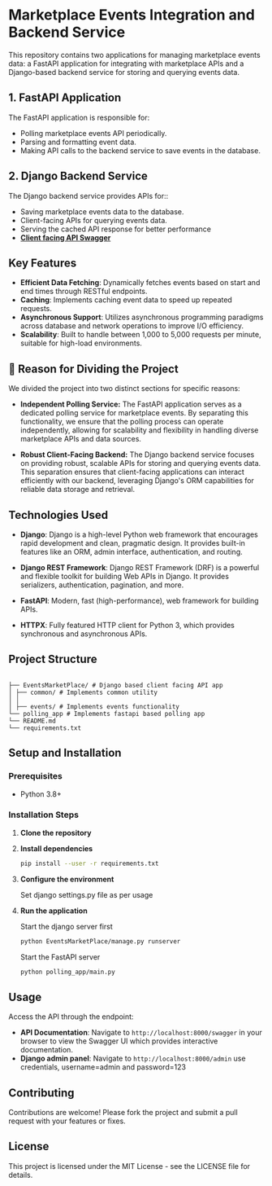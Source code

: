 # Marketplace Events Integration and Backend Service

This repository contains two applications for managing marketplace events data: a FastAPI application for integrating with marketplace APIs and a Django-based backend service for storing and querying events data.

## 1. FastAPI Application

The FastAPI application is responsible for:

- Polling marketplace events API periodically.
- Parsing and formatting event data.
- Making API calls to the backend service to save events in the database.

## 2. Django Backend Service

The Django backend service provides APIs for::

- Saving marketplace events data to the database.
- Client-facing APIs for querying events data.
- Serving the cached API response for better performance
- **[Client facing API Swagger](http://localhost:8000/swagger/)**

## Key Features

- **Efficient Data Fetching**: Dynamically fetches events based on start and end times through RESTful endpoints.
- **Caching**: Implements caching event data to speed up repeated requests.
- **Asynchronous Support**: Utilizes asynchronous programming paradigms across database and network operations to improve I/O efficiency.
- **Scalability**: Built to handle between 1,000 to 5,000 requests per minute, suitable for high-load environments.

## 🎯 Reason for Dividing the Project

We divided the project into two distinct sections for specific reasons:

- **Independent Polling Service:** The FastAPI application serves as a dedicated polling service for marketplace events. By separating this functionality, we ensure that the polling process can operate independently, allowing for scalability and flexibility in handling diverse marketplace APIs and data sources.

- **Robust Client-Facing Backend:** The Django backend service focuses on providing robust, scalable APIs for storing and querying events data. This separation ensures that client-facing applications can interact efficiently with our backend, leveraging Django's ORM capabilities for reliable data storage and retrieval.

## Technologies Used

- **Django**: Django is a high-level Python web framework that encourages rapid development and clean, pragmatic design. It provides built-in features like an ORM, admin interface, authentication, and routing.

- **Django REST Framework**: Django REST Framework (DRF) is a powerful and flexible toolkit for building Web APIs in Django. It provides serializers, authentication, pagination, and more.
- **FastAPI**: Modern, fast (high-performance), web framework for building APIs.
- **HTTPX**: Fully featured HTTP client for Python 3, which provides synchronous and asynchronous APIs.

## Project Structure

```plaintext

├── EventsMarketPlace/ # Django based client facing API app
│ ├── common/ # Implements common utility
│ │
│ ├── events/ # Implements events functionality
└── polling_app # Implements fastapi based polling app
└── README.md
└── requirements.txt
```

## Setup and Installation

### Prerequisites

- Python 3.8+

### Installation Steps

1. **Clone the repository**
2. **Install dependencies**

   ```bash
   pip install --user -r requirements.txt
   ```

3. **Configure the environment**

   Set django settings.py file as per usage

4. **Run the application**

   Start the django server first

   ```bash
   python EventsMarketPlace/manage.py runserver
   ```

   Start the FastAPI server

   ```bash
   python polling_app/main.py
   ```

## Usage

Access the API through the endpoint:

- **API Documentation**: Navigate to `http://localhost:8000/swagger` in your browser to view the Swagger UI which provides interactive documentation.
- **Django admin panel**: Navigate to `http://localhost:8000/admin` use credentials, username=admin and password=123

## Contributing

Contributions are welcome! Please fork the project and submit a pull request with your features or fixes.

## License

This project is licensed under the MIT License - see the LICENSE file for details.
